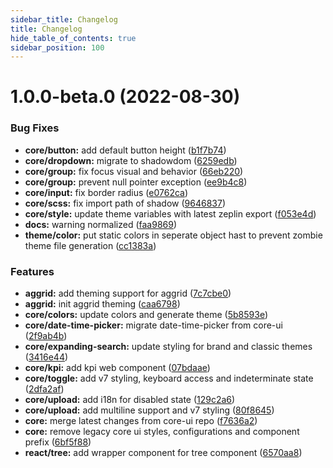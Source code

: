 ```yaml
---
sidebar_title: Changelog
title: Changelog
hide_table_of_contents: true
sidebar_position: 100
---
```

# 1.0.0-beta.0 (2022-08-30)


### Bug Fixes

* **core/button:** add default button height ([b1f7b74](https://***REMOVED***/siemens-ix/siemens-ix/commits/b1f7b7454924ec99c5fc947914dfefb65eeee95a))
* **core/dropdown:** migrate to shadowdom ([6259edb](https://***REMOVED***/siemens-ix/siemens-ix/commits/6259edbe5ea0304494bc3f3e65f3879f2526122d))
* **core/group:** fix focus visual and behavior ([66eb220](https://***REMOVED***/siemens-ix/siemens-ix/commits/66eb2209169d4a5b78d0488fb61879dcbce6d8f7))
* **core/group:** prevent null pointer exception ([ee9b4c8](https://***REMOVED***/siemens-ix/siemens-ix/commits/ee9b4c8c9ea890db73f58f05582bc89dcf852506))
* **core/input:** fix border radius ([e0762ca](https://***REMOVED***/siemens-ix/siemens-ix/commits/e0762cae6784e755d5b754eea786ce3cfc073540))
* **core/scss:** fix import path of shadow ([9646837](https://***REMOVED***/siemens-ix/siemens-ix/commits/9646837b6c2c222a7d9308dd4263aa52615c4d57))
* **core/style:** update theme variables with latest zeplin export ([f053e4d](https://***REMOVED***/siemens-ix/siemens-ix/commits/f053e4d52ffc6621b4bfcc4cd73cf485b2c6a97d))
* **docs:** warning normalized ([faa9869](https://***REMOVED***/siemens-ix/siemens-ix/commits/faa986951aeb76e532cbfbca40a0eaf90eb95d9a))
* **theme/color:** put static colors in seperate object hast to prevent zombie theme file generation ([cc1383a](https://***REMOVED***/siemens-ix/siemens-ix/commits/cc1383afb57d33658c1feb1103a4acf9ba16a4d7))


### Features

* **aggrid:** add theming support for aggrid ([7c7cbe0](https://***REMOVED***/siemens-ix/siemens-ix/commits/7c7cbe079873796cfcc7cb4f7ce14ee506d83a2c))
* **aggrid:** init aggrid theming ([caa6798](https://***REMOVED***/siemens-ix/siemens-ix/commits/caa67982c63bcf4d191aaf10133168e14fd8c178))
* **core/colors:** update colors and generate theme ([5b8593e](https://***REMOVED***/siemens-ix/siemens-ix/commits/5b8593e36744f0cc5d0574b81ab6c3bb310b84da))
* **core/date-time-picker:** migrate date-time-picker from core-ui ([2f9ab4b](https://***REMOVED***/siemens-ix/siemens-ix/commits/2f9ab4b175dd10067647bf0be18afb2fbfce6c40))
* **core/expanding-search:** update styling for brand and classic themes ([3416e44](https://***REMOVED***/siemens-ix/siemens-ix/commits/3416e44b5df2721dc3a9c9aae1af42d5e5a9d651))
* **core/kpi:** add kpi web component ([07bdaae](https://***REMOVED***/siemens-ix/siemens-ix/commits/07bdaae4321cd17654dedd229c9f091abbd1cb5b))
* **core/toggle:** add v7 styling, keyboard access and indeterminate state ([2dfa2af](https://***REMOVED***/siemens-ix/siemens-ix/commits/2dfa2af2e985347e7293759ad0e3ddbe3b61b070))
* **core/upload:** add i18n for disabled state ([129c2a6](https://***REMOVED***/siemens-ix/siemens-ix/commits/129c2a65eb2d9ae3c5f03d4aa5868c807fbbb028))
* **core/upload:** add multiline support and v7 styling ([80f8645](https://***REMOVED***/siemens-ix/siemens-ix/commits/80f8645895f41ab29deee240f38295e7dfe6b6b4))
* **core:** merge latest changes from core-ui repo ([f7636a2](https://***REMOVED***/siemens-ix/siemens-ix/commits/f7636a27d9e8729adfb0dd4ee9d040db4864c561))
* **core:** remove legacy core ui styles, configurations and component prefix ([6bf5f88](https://***REMOVED***/siemens-ix/siemens-ix/commits/6bf5f88509822a7b32986e2a44d02331c6db006c))
* **react/tree:** add wrapper component for tree component ([6570aa8](https://***REMOVED***/siemens-ix/siemens-ix/commits/6570aa82039a848eb8d4d62bac81c539785dd6cb))



